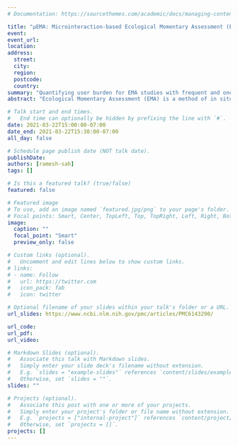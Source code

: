 ```yaml
---
# Documentation: https://sourcethemes.com/academic/docs/managing-content/

title: "μEMA: Microinteraction-based Ecological Momentary Assessment (EMA) Using a Smartwatch"
event:
event_url:
location:
address:
  street:
  city:
  region:
  postcode:
  country:
summary: "Quantifying user burden for EMA studies with frequent and one-question EMA assessment."
abstract: "Ecological Momentary Assessment (EMA) is a method of in situ data collection for assessment of behaviors, states, and contexts. Questions are prompted during everyday life using an individual’s mobile device, thereby reducing recall bias and increasing validity over other self-report methods such as retrospective recall. We describe a microinteraction-based EMA method (“micro” EMA, or μEMA) using smartwatches, where all EMA questions can be answered with a quick glance and a tap – nearly as quickly as checking the time on a watch. A between-subjects, 4-week pilot study was conducted where μEMA on a smartwatch (n=19) was compared with EMA on a phone (n=14). Despite an ≈8 times increase in the number of interruptions, μEMA had a significantly higher compliance rate, completion rate, and first prompt response rate, and μEMA was perceived as less distracting. The temporal density of data collection possible with μEMA could prove useful in ubiquitous computing studies."

# Talk start and end times.
#   End time can optionally be hidden by prefixing the line with `#`.
date: 2021-03-22T15:00:00-07:00
date_end: 2021-03-22T15:30:00-07:00
all_day: false

# Schedule page publish date (NOT talk date).
publishDate: 
authors: [ramesh-sah]
tags: []

# Is this a featured talk? (true/false)
featured: false

# Featured image
# To use, add an image named `featured.jpg/png` to your page's folder. 
# Focal points: Smart, Center, TopLeft, Top, TopRight, Left, Right, BottomLeft, Bottom, BottomRight.
image:
  caption: ""
  focal_point: "Smart"
  preview_only: false

# Custom links (optional).
#   Uncomment and edit lines below to show custom links.
# links:
# - name: Follow
#   url: https://twitter.com
#   icon_pack: fab
#   icon: twitter

# Optional filename of your slides within your talk's folder or a URL.
url_slides: https://www.ncbi.nlm.nih.gov/pmc/articles/PMC6143290/

url_code:
url_pdf:
url_video:

# Markdown Slides (optional).
#   Associate this talk with Markdown slides.
#   Simply enter your slide deck's filename without extension.
#   E.g. `slides = "example-slides"` references `content/slides/example-slides.md`.
#   Otherwise, set `slides = ""`.
slides: ""

# Projects (optional).
#   Associate this post with one or more of your projects.
#   Simply enter your project's folder or file name without extension.
#   E.g. `projects = ["internal-project"]` references `content/project/deep-learning/index.md`.
#   Otherwise, set `projects = []`.
projects: []
---
```


